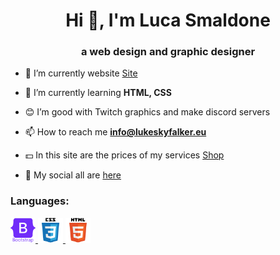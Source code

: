 <h1 align="center">Hi 👋, I'm Luca Smaldone</h1>
<h3 align="center">a web design and graphic designer</h3>

- 🔭 I’m currently website [Site](https://lukeskyfalker.eu)

- 🌱 I’m currently learning **HTML, CSS**

- 😊 I’m good with Twitch graphics and make discord servers

- 📫 How to reach me **info@lukeskyfalker.eu**

- 💵 In this site are the prices of my services [Shop](https://lukeskyfalker.eu/#services)

- 🔗 My social all are [here](https://social.lukeskyfalker.eu) 

<h3 align="left">Languages:</h3>
<p align="left"> <a href="https://getbootstrap.com" target="_blank" rel="noreferrer"> <img src="https://raw.githubusercontent.com/devicons/devicon/master/icons/bootstrap/bootstrap-plain-wordmark.svg" alt="bootstrap" width="40" height="40"/> </a> </a> <a href="https://www.w3schools.com/css/" target="_blank" rel="noreferrer"> <img src="https://raw.githubusercontent.com/devicons/devicon/master/icons/css3/css3-original-wordmark.svg" alt="css3" width="40" height="40"/> </a> <a href="https://www.w3.org/html/" target="_blank" rel="noreferrer"> <img src="https://raw.githubusercontent.com/devicons/devicon/master/icons/html5/html5-original-wordmark.svg" alt="html5" width="40" height="40"/> </a>
